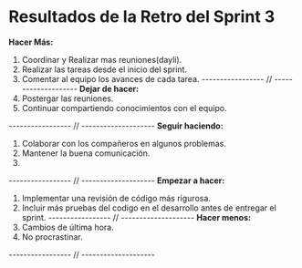 # Resultados de la Retro  del Sprint 3
**Hacer Más:**
1. Coordinar y Realizar mas reuniones(dayli).
2. Realizar las tareas desde el inicio del sprint.
3. Comentar al equipo los avances de cada tarea.
----------------- // --------------------
**Dejar de hacer:**
1. Postergar las reuniones.
2. Continuar compartiendo conocimientos con el equipo.

----------------- // --------------------
**Seguir haciendo:**
1. Colaborar con los compañeros en algunos problemas.
2. Mantener la buena comunicación.
3. 
----------------- // --------------------
**Empezar a hacer:**
1. Implementar una revisión de código más rigurosa.
2. Incluir más pruebas del codigo en el desarrollo antes de entregar el sprint. 
----------------- // --------------------
**Hacer menos:**
1. Cambios de última hora.
2. No procrastinar.

----------------- // --------------------